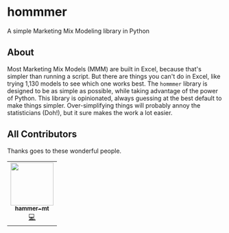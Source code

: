 # hommmer

A simple Marketing Mix Modeling library in Python

## About

Most Marketing Mix Models (MMM) are built in Excel, because that's simpler than running a script. But there are things you can't do in Excel, like trying 1,130 models to see which one works best. The `hommmer` library is designed to be as simple as possible, while taking advantage of the power of Python. This library is opinionated, always guessing at the best default to make things simpler. Over-simplifying things will probably annoy the statisticians (Doh!), but it sure makes the work a lot easier.

## All Contributors

Thanks goes to these wonderful people.

<!-- ALL-CONTRIBUTORS-LIST:START - Do not remove or modify this section -->
<!-- prettier-ignore-start -->
<!-- markdownlint-disable -->
<table>
  <tr>
    <td align="center"><a href="https://twitter.com/hammer_mt"><img src="https://avatars.githubusercontent.com/u/5264596?s=96&v=4" width="100px;" alt=""/><br /><sub><b>hammer-mt</b></sub></a><br /><a href="https://github.com/hammer-mt/hommmer/commits?author=hammer-mt" title="Code">💻</a></td>
    
  </tr>
</table>

<!-- markdownlint-restore -->
<!-- prettier-ignore-end -->

<!-- ALL-CONTRIBUTORS-LIST:END -->
